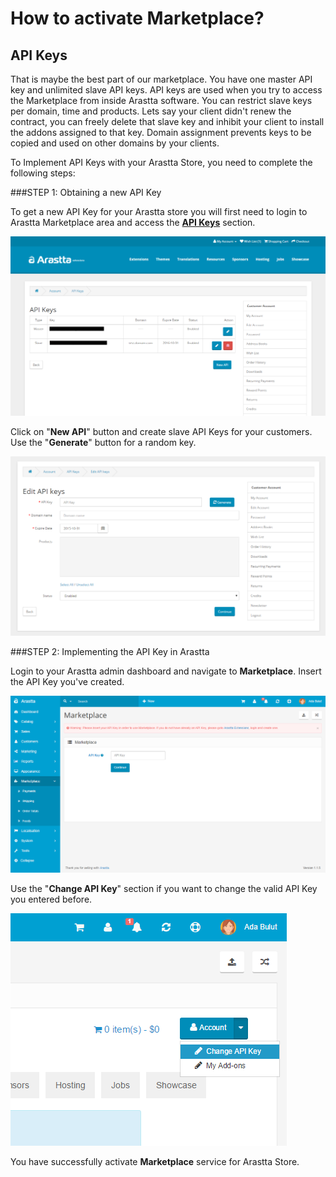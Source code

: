 How to activate Marketplace?
====================

API Keys
-----------------

That is maybe the best part of our marketplace. You have one master API key and unlimited slave API keys. API keys are used when you try to access the Marketplace from inside Arastta software. You can restrict slave keys per domain, time and products. Lets say your client didn't renew the contract, you can freely delete that slave key and inhibit your client to install the addons assigned to that key. Domain assignment prevents keys to be copied and used on other domains by your clients.

To Implement API Keys with your Arastta Store, you need to complete the following steps:

###STEP 1: Obtaining a new API Key

To get a new API Key for your Arastta store you will first need to login to Arastta Marketplace area and access the **[API Keys](http://extensions.arastta.pro/index.php?route=account/api)** section.

![API Keys list](_images/api-keys-1.png)

Click on "**New API**" button and create slave API Keys for your customers. Use the "**Generate**" button for a random key.

![create new API Keys](_images/api-keys-2.png)

###STEP 2: Implementing the API Key in Arastta

Login to your Arastta admin dashboard and navigate to **Marketplace**. Insert the API Key you've created.

![insert the API Key](_images/api-keys-3.png)

Use the "**Change API Key**" section if you want to change the valid API Key you entered before.

![change the API Key](_images/api-keys-4.png)

You have successfully activate **Marketplace** service for Arastta Store.